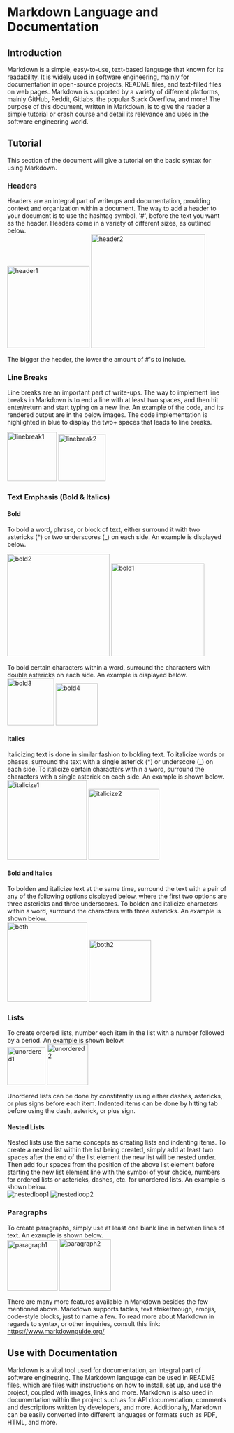 # Markdown Language and Documentation

## Introduction
Markdown is a simple, easy-to-use, text-based language that known for its readability. It is widely used in software engineering, mainly for documentation in open-source projects, README files, and text-filled files on web pages. Markdown is supported by a variety of different platforms, mainly GitHub, Reddit, Gitlabs, the popular Stack Overflow, and more! The purpose of this document, written in Markdown, is to give the reader a simple tutorial or crash course and detail its relevance and uses in the software engineering world.

## Tutorial
This section of the document will give a tutorial on the basic syntax for using Markdown.

### Headers
Headers are an integral part of writeups and documentation, providing context and organization within a document. The way to add a header to your document is to use the hashtag symbol, '#', before the text you want as the header. Headers come in a variety of different sizes, as outlined below.   
<img width="188" alt="header1" src="https://github.com/learning-software-engineering/learning-software-engineering.github.io/assets/74106672/05a5c3c3-dab8-4b45-ba40-3cfa14fe9f23">
<img width="261" alt="header2" src="https://github.com/learning-software-engineering/learning-software-engineering.github.io/assets/74106672/d4d2abbc-f574-4723-b3f3-97138e1d05b0">


The bigger the header, the lower the amount of #'s to include.  

### Line Breaks
Line breaks are an important part of write-ups. The way to implement line breaks in Markdown is to end a line with at least two spaces, and then hit enter/return and start typing on a new line. An example of the code, and its rendered output are in the below images. The code implementation is highlighted in blue to display the two+ spaces that leads to line breaks.

<img width="113" alt="linebreak1" src="https://github.com/learning-software-engineering/learning-software-engineering.github.io/assets/74106672/4d803c2a-8d30-4e72-bc08-869835099faf">
<img width="108" alt="linebreak2" src="https://github.com/learning-software-engineering/learning-software-engineering.github.io/assets/74106672/52a8d3ea-bede-4a3e-b687-d2d77fe3f551">

### Text Emphasis (Bold & Italics)    
#### Bold
To bold a word, phrase, or block of text, either surround it with two astericks (*) or two underscores (_) on each side. An example is displayed below. 

<img width="234" alt="bold2" src="https://github.com/learning-software-engineering/learning-software-engineering.github.io/assets/74106672/0318e78a-45c3-4d4d-8602-0a0ead5d9f70">
<img width="213" alt="bold1" src="https://github.com/learning-software-engineering/learning-software-engineering.github.io/assets/74106672/b953bf11-aaad-471f-a722-1ed198348c92">

To bold certain characters within a word, surround the characters with double astericks on each side. An example is displayed below.
<img width="107" alt="bold3" src="https://github.com/learning-software-engineering/learning-software-engineering.github.io/assets/74106672/75686194-63f8-4f55-b14a-52d63f0d110c">
<img width="96" alt="bold4" src="https://github.com/learning-software-engineering/learning-software-engineering.github.io/assets/74106672/1a42367b-8ffb-4caa-8467-5eab33d10991">

#### Italics 
Italicizing text is done in similar fashion to bolding text. To italicize words or phases, surround the text with a single asterick (*) or underscore (_) on each side. To italicize certain characters within a word, surround the characters with a single asterick on each side. An example is shown below.  
<img width="182" alt="italicize1" src="https://github.com/learning-software-engineering/learning-software-engineering.github.io/assets/74106672/b4c369c8-cee5-4835-935c-d96db4f71d71">
<img width="162" alt="italicize2" src="https://github.com/learning-software-engineering/learning-software-engineering.github.io/assets/74106672/00e0e340-c5a3-4be9-9de9-0b69113583c6">


#### Bold and Italics
To bolden and italicize text at the same time, surround the text with a pair of any of the following options displayed below, where the first two options are three astericks and three underscores. To bolden and italicize characters within a word, surround the characters with three astericks. An example is shown below.   
<img width="183" alt="both" src="https://github.com/learning-software-engineering/learning-software-engineering.github.io/assets/74106672/dd07d4a2-2cc7-4473-a913-3b8e0a9e4f6b">
<img width="142" alt="both2" src="https://github.com/learning-software-engineering/learning-software-engineering.github.io/assets/74106672/2f6c3381-9cd6-48dd-8dc0-134636decf38">


### Lists
To create ordered lists, number each item in the list with a number followed by a period. An example is shown below.   
<img width="87" alt="unordered1" src="https://github.com/learning-software-engineering/learning-software-engineering.github.io/assets/74106672/52b6b667-f1f4-4e93-a491-084c90b7bda0">
<img width="94" alt="unordered2" src="https://github.com/learning-software-engineering/learning-software-engineering.github.io/assets/74106672/2df3b800-4f76-48ea-9307-dcc65b0202d3">

Unordered lists can be done by constitently using either dashes, astericks, or plus signs before each item. Indented items can be done by hitting tab before using the dash, asterick, or plus sign.  

#### Nested Lists
Nested lists use the same concepts as creating lists and indenting items. To create a nested list within the list being created, simply add at least two spaces after the end of the list element the new list will be nested under.   
Then add four spaces from the position of the above list element before starting the new list element line with the symbol of your choice, numbers for ordered lists or astericks, dashes, etc. for unordered lists. An example is shown below.   
![nestedloop1](https://github.com/learning-software-engineering/learning-software-engineering.github.io/assets/74106672/6c164609-82ca-4777-80ce-fc477287f8fc)
![nestedloop2](https://github.com/learning-software-engineering/learning-software-engineering.github.io/assets/74106672/3bcb855e-cf1b-49a0-b68e-3a2199023754)


### Paragraphs
To create paragraphs, simply use at least one blank line in between lines of text. An example is shown below.   
<img width="115" alt="paragraph1" src="https://github.com/learning-software-engineering/learning-software-engineering.github.io/assets/74106672/bcc50f47-7691-4b41-b947-52cb277d7f05">
<img width="118" alt="paragraph2" src="https://github.com/learning-software-engineering/learning-software-engineering.github.io/assets/74106672/9dbc7b5a-7121-4a6f-a413-d7cd6b1e642f">

There are many more features available in Markdown besides the few mentioned above. Markdown supports tables, text strikethrough, emojis, code-style blocks, just to name a few. To read more about Markdown in regards to syntax, or other inquiries, consult this link: https://www.markdownguide.org/

## Use with Documentation
Markdown is a vital tool used for documentation, an integral part of software engineering. The Markdown language can be used in README files, which are files with instructions on how to install, set up, and use the project, coupled with images, links and more. Markdown is also used in documentation within the project such as for API documentation, comments and descriptions written by developers, and more. Additionally, Markdown can be easily converted into different languages or formats such as PDF, HTML, and more.







